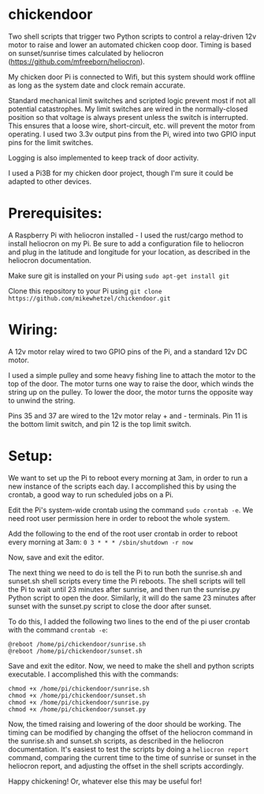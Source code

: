# chickendoor
Two shell scripts that trigger two Python scripts to control a relay-driven 12v motor to raise and lower an automated chicken coop door. Timing is based on sunset/sunrise times calculated by heliocron (https://github.com/mfreeborn/heliocron).

My chicken door Pi is connected to Wifi, but this system should work offline as long as the system date and clock remain accurate.

Standard mechanical limit switches and scripted logic prevent most if not all potential catastrophes.
My limit switches are wired in the normally-closed position so that voltage is always present unless the switch is interrupted. This ensures that a loose wire, short-circuit, etc. will prevent the motor from operating. I used two 3.3v output pins from the Pi, wired into two GPIO input pins for the limit switches.

Logging is also implemented to keep track of door activity.

I used a Pi3B for my chicken door project, though I'm sure it could be adapted to other devices.

# Prerequisites: 
A Raspberry Pi with heliocron installed - I used the rust/cargo method to install heliocron on my Pi.
Be sure to add a configuration file to heliocron and plug in the latitude and longitude for your location, as described in the heliocron documentation.

Make sure git is installed on your Pi using ```sudo apt-get install git```

Clone this repository to your Pi using ```git clone https://github.com/mikewhetzel/chickendoor.git```


# Wiring:

A 12v motor relay wired to two GPIO pins of the Pi, and a standard 12v DC motor. 

I used a simple pulley and some heavy fishing line to attach the motor to the top of the door. The motor turns one way to raise the door, which winds the string up on the pulley. To lower the door, the motor turns the opposite way to unwind the string.

Pins 35 and 37 are wired to the 12v motor relay + and - terminals. Pin 11 is the bottom limit switch, and pin 12 is the top limit switch.

# Setup:
We want to set up the Pi to reboot every morning at 3am, in order to run a new instance of the scripts each day. I accomplished this by using the crontab, a good way to run scheduled jobs on a Pi.

Edit the Pi's system-wide crontab using the command ```sudo crontab -e```. We need root user permission here in order to reboot the whole system.

Add the following to the end of the root user crontab in order to reboot every morning at 3am:
```0 3 * * * /sbin/shutdown -r now```

Now, save and exit the editor.

The next thing we need to do is tell the Pi to run both the sunrise.sh and sunset.sh shell scripts every time the Pi reboots. The shell scripts will tell the Pi to wait until 23 minutes after sunrise, and then run the sunrise.py Python script to open the door. Similarly, it will do the same 23 minutes after sunset with the sunset.py script to close the door after sunset.

To do this, I added the following two lines to the end of the pi user crontab with the command ```crontab -e```:

```
@reboot /home/pi/chickendoor/sunrise.sh
@reboot /home/pi/chickendoor/sunset.sh
```

Save and exit the editor. Now, we need to make the shell and python scripts executable. I accomplished this with the commands:
```
chmod +x /home/pi/chickendoor/sunrise.sh
chmod +x /home/pi/chickendoor/sunset.sh
chmod +x /home/pi/chickendoor/sunrise.py
chmod +x /home/pi/chickendoor/sunset.py
```

Now, the timed raising and lowering of the door should be working. The timing can be modified by changing the offset of the heliocron command in the sunrise.sh and sunset.sh scripts, as described in the heliocron documentation. It's easiest to test the scripts by doing a ```heliocron report``` command, comparing the current time to the time of sunrise or sunset in the heliocron report, and adjusting the offset in the shell scripts accordingly.

Happy chickening! Or, whatever else this may be useful for!
